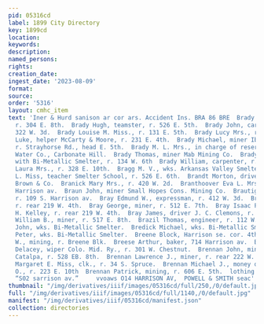 ```yaml
---
pid: 05316cd
label: 1899 City Directory
key: 1899cd
location: 
keywords: 
description: 
named_persons: 
rights: 
creation_date: 
ingest_date: '2023-08-09'
format: 
source: 
order: '5316'
layout: cmhc_item
text: 'Iner & Hurd sanison ar cor ars. Accident Ins. BRA 86 BRE  Brady Frank A., painter,
  r. 304 E. 8th.  Brady Hugh, teamster, r. 526 E. 5th.  Brady John, carpenter, r.
  322 W. 3d.  Brady Louise M. Miss., r. 131 E. 5th.  Brady Lucy Mrs., r. 816 E. 5th.  Brady
  Luke, helper McCarty & Moore, r. 231 E. 4th.  Brady Michael, miner Ibex Mining Co.,
  r. Strayhorse Rd., head E. 5th.  Brady M. L. Mrs., in charge of reservoir Leadville
  Water Co., Carbonate Hill.  Brady Thomas, miner Mab Mining Co.  Brady Thomas L.,
  with Bi-Metallic Smelter, r. 134 W. 6th  Brady William, carpenter, r. 322 W. 3d.  Bragdon
  Laura Mrs., r. 328 E. 10th.  Bragg M. V., wks. Arkansas Valley Smelter.  Bragg Ollie
  L. Miss, teacher Smelter School, r. 526 E. 6th.  Brandt Morton, driver Frank E.
  Brown & Co.  Branick Mary Mrs., r. 420 W. 2d.  Branthoover Eva L. Mrs., r. 13, 311
  Harrison av.  Braun John, miner Small Hopes Cons. Mining Co.  Brautigam Philip,
  r. 109 S. Harrison av.  Bray Edmund W., expressman, r. 412 W. 3d.  Bray Frank, carp.,
  r. rear 219 W. 4th.  Bray George, miner, r. 512 E. 7th.  Bray Isaac F., carp. J.
  H. Kelley, r. rear 219 W. 4th.  Bray James, driver J. C. Clemons, r. 214 W. 2d.  Bray
  William B., miner, r. 517 E. 8th.  Brazil Thomas, engineer, r. 112 W. 2d.  Bredick
  John, wks. Bi-Metallic Smelter.  Bredick Michael, wks. Bi-Metallic Smelter.  Bredick
  Peter, wks. Bi-Metallic Smelter.  Breene Block, Harrison se. cor. 4th.  Breene Peter
  W., mining, r. Breene Blk.  Breese Arthur, baker, 714 Harrison av.  Brennan Alfred
  Delacey, wiper Colo. Mid. Ry., r. 301 W. Chestnut.  Brennan John, miner Arthur lease
  Catalpa, r. 528 EB. 8th.  Brennan Lawrence J., miner, r. rear 222 W. 4th.  Brennan
  Margaret E. Miss, clk., r. 34 S. Spruce.  Brennan Michael J., money order clk. P.
  O., r. 223 E. 10th  Brennan Patrick, mining, r. 606 E. 5th.  lothing & Men’s Furnishings
  “S02 sarrison av.”     vvoaws O14 HARRISON AV,  POWELL & SMITH seac''estare     co '
thumbnail: "/img/derivatives/iiif/images/05316cd/full/250,/0/default.jpg"
full: "/img/derivatives/iiif/images/05316cd/full/1140,/0/default.jpg"
manifest: "/img/derivatives/iiif/05316cd/manifest.json"
collection: directories
---
```

